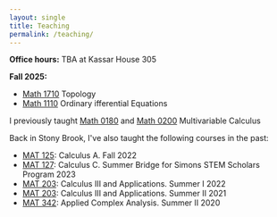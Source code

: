```yaml
---
layout: single
title: Teaching
permalink: /teaching/
---
```


**Office hours:** TBA at Kassar House 305   

**Fall 2025:** 
* [Math 1710](https://mathematics.brown.edu/undergraduate/concentrator-resources/course-descriptions) Topology   
* [Math 1110](https://mathematics.brown.edu/undergraduate/concentrator-resources/course-descriptions) Ordinary ifferential Equations   

I previously taught [Math 0180](https://mathematics.brown.edu/undergraduate/concentrator-resources/course-descriptions) and [Math 0200](https://mathematics.brown.edu/undergraduate/concentrator-resources/course-descriptions) Multivariable Calculus

Back in Stony Brook, I've also taught the following courses in the past:
* [MAT 125](https://www.math.stonybrook.edu/MAT125): Calculus A. Fall 2022   
* [MAT 127](http://www.math.stonybrook.edu/MAT127): Calculus C. Summer Bridge for Simons STEM Scholars Program 2023   
* [MAT 203](http://www.math.stonybrook.edu/MAT203): Calculus III and Applications. Summer I 2022   
* [MAT 203](http://www.math.stonybrook.edu/MAT203): Calculus III and Applications. Summer II 2021    
* [MAT 342](/teaching/mat342-summer20): Applied Complex Analysis. Summer II 2020     
